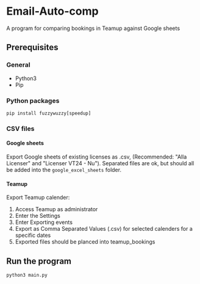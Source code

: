 # Email-Auto-comp
A program for comparing bookings in Teamup against Google sheets


## Prerequisites
### General
* Python3
* Pip
### Python packages
```
pip install fuzzywuzzy[speedup]
```

### CSV files
#### Google sheets
Export Google sheets of existing licenses as .csv, (Recommended: "Alla Licenser" and "Licenser VT24 - Nu"). Separated files are ok, but should all be added into the `google_excel_sheets` folder.

#### Teamup
Export Teamup calender: 
1. Access Teamup as administrator
2. Enter the Settings
3. Enter Exporting events
4. Export as Comma Separated Values (.csv) for selected calenders for a specific dates
5. Exported files should be planced into teamup_bookings

## Run the program
```
python3 main.py
```
